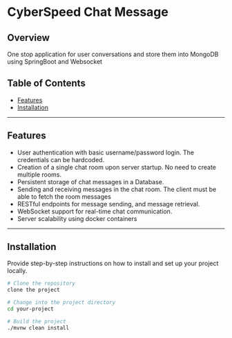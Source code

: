 

# CyberSpeed Chat Message

## Overview
One stop application for user conversations and store them into MongoDB using SpringBoot and Websocket

## Table of Contents
- [Features](#features)
- [Installation](#installation)
---

## Features
- User authentication with basic username/password login. The credentials can be hardcoded.
- Creation of a single chat room upon server startup. No need to create multiple rooms.
- Persistent storage of chat messages in a Database.
- Sending and receiving messages in the chat room. The client must be able to fetch the room messages
- RESTful endpoints for message sending, and message retrieval.
- WebSocket support for real-time chat communication.
- Server scalability using docker containers
---

## Installation
Provide step-by-step instructions on how to install and set up your project locally.

```bash
# Clone the repository
clone the project

# Change into the project directory
cd your-project

# Build the project
./mvnw clean install
```